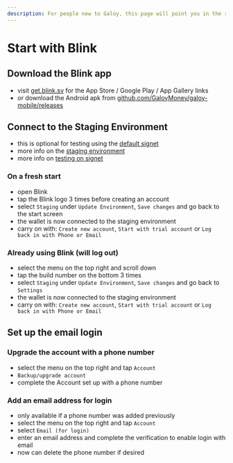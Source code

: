 ```yaml
---
description: For people new to Galoy, this page will point you in the right direction.
---
```


# Start with Blink

## Download the Blink app
* visit [get.blink.sv](https://get.blink.sv) for the App Store / Google Play / App Gallery links
* or download the Android apk from [github.com/GaloyMoney/galoy-mobile/releases](https://github.com/GaloyMoney/galoy-mobile/releases)

## Connect to the Staging Environment
* this is optional for testing using the [default signet](https://en.bitcoin.it/wiki/Signet)
* more info on the [staging environment](/deployment/staging-environment)
* more info on [testing on signet](/deployment/signet)
### On a fresh start
* open Blink
* tap the Blink logo 3 times before creating an account
* select `Staging` under `Update Environment`, `Save changes` and go back to the start screen
* the wallet is now connected to the staging environment
* carry on with: `Create new account`, `Start with trial account` or `Log back in with Phone or Email`

### Already using Blink (will log out)
* select the menu on the top right and scroll down
* tap the build number on the bottom 3 times
* select `Staging` under `Update Environment`, `Save changes` and go back to `Settings`
* the wallet is now connected to the staging environment
* carry on with: `Create new account`, `Start with trial account` or `Log back in with Phone or Email`

## Set up the email login
### Upgrade the account with a phone number
* select the menu on the top right and tap `Account`
* `Backup/upgrade account`
* complete the Account set up with a phone number

### Add an email address for login
* only available if a phone number was added previously
* select the menu on the top right and tap `Account`
* select `Email (for login)`
* enter an email address and complete the verification to enable login with email
* now can delete the phone number if desired
